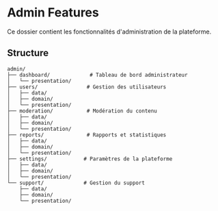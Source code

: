 # Admin Features

Ce dossier contient les fonctionnalités d'administration de la plateforme.

## Structure

```
admin/
├── dashboard/             # Tableau de bord administrateur
│   └── presentation/
├── users/                # Gestion des utilisateurs
│   ├── data/
│   ├── domain/
│   └── presentation/
├── moderation/           # Modération du contenu
│   ├── data/
│   ├── domain/
│   └── presentation/
├── reports/              # Rapports et statistiques
│   ├── data/
│   ├── domain/
│   └── presentation/
├── settings/            # Paramètres de la plateforme
│   ├── data/
│   ├── domain/
│   └── presentation/
└── support/             # Gestion du support
    ├── data/
    ├── domain/
    └── presentation/
```
